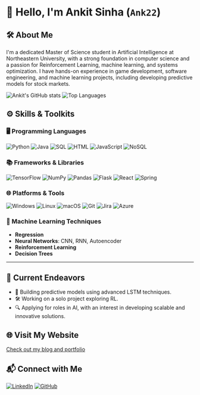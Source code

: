 # 👋 Hello, I'm Ankit Sinha (`Ank22`)

## 🛠️ About Me
I'm a dedicated Master of Science student in Artificial Intelligence at Northeastern University, with a strong foundation in computer science and a passion for Reinforcement Learning, machine learning, and systems optimization. I have hands-on experience in game development, software engineering, and machine learning projects, including developing predictive models for stock markets.

![Ankit's GitHub stats](https://github-readme-stats.vercel.app/api?username=Ank-22&show_icons=true&theme=radical)
![Top Languages](https://github-readme-stats.vercel.app/api/top-langs/?username=Ank-22&layout=compact&theme=radical)

## ⚙️ Skills & Toolkits

### 🖥️ Programming Languages
![Python](https://img.shields.io/badge/Python-3670A0?style=for-the-badge&logo=python&logoColor=ffdd54)
![Java](https://img.shields.io/badge/Java-ED8B00?style=for-the-badge&logo=java&logoColor=white)
![SQL](https://img.shields.io/badge/SQL-025E8C?style=for-the-badge&logo=amazon-dynamodb&logoColor=white)
![HTML](https://img.shields.io/badge/HTML-E34F26?style=for-the-badge&logo=html5&logoColor=white)
![JavaScript](https://img.shields.io/badge/JavaScript-F7DF1E?style=for-the-badge&logo=javascript&logoColor=black)
![NoSQL](https://img.shields.io/badge/NoSQL-00E676?style=for-the-badge&logo=mongodb&logoColor=white)

### 📚 Frameworks & Libraries
![TensorFlow](https://img.shields.io/badge/TensorFlow-FF6F00?style=for-the-badge&logo=tensorflow&logoColor=white)
![NumPy](https://img.shields.io/badge/NumPy-013243?style=for-the-badge&logo=numpy&logoColor=white)
![Pandas](https://img.shields.io/badge/Pandas-150458?style=for-the-badge&logo=pandas&logoColor=white)
![Flask](https://img.shields.io/badge/Flask-000000?style=for-the-badge&logo=flask&logoColor=white)
![React](https://img.shields.io/badge/React-61DAFB?style=for-the-badge&logo=react&logoColor=black)
![Spring](https://img.shields.io/badge/Spring-6DB33F?style=for-the-badge&logo=spring&logoColor=white)

### 🌐 Platforms & Tools
![Windows](https://img.shields.io/badge/Windows-0078D6?style=for-the-badge&logo=windows&logoColor=white)
![Linux](https://img.shields.io/badge/Linux-FCC624?style=for-the-badge&logo=linux&logoColor=black)
![macOS](https://img.shields.io/badge/macOS-000000?style=for-the-badge&logo=apple&logoColor=white)
![Git](https://img.shields.io/badge/Git-F05032?style=for-the-badge&logo=git&logoColor=white)
![Jira](https://img.shields.io/badge/Jira-0052CC?style=for-the-badge&logo=jira&logoColor=white)
![Azure](https://img.shields.io/badge/Azure-0078D4?style=for-the-badge&logo=microsoft-azure&logoColor=white)

### 🧠 Machine Learning Techniques
- **Regression**
- **Neural Networks**: CNN, RNN, Autoencoder
- **Reinforcement Learning**
- **Decision Trees**

---

## 🚀 Current Endeavors
- 🌱 Building predictive models using advanced LSTM techniques.
- 🛠️ Working on a solo project exploring RL.
- 🔍 Applying for roles in AI, with an interest in developing scalable and innovative solutions.

## 🌐 Visit My Website
[Check out my blog and portfolio](https://ankitsinha.net)

## 📬 Connect with Me
[![LinkedIn](https://img.shields.io/badge/LinkedIn-0077B5?style=for-the-badge&logo=linkedin&logoColor=white)](https://www.linkedin.com/in/ank22)
[![GitHub](https://img.shields.io/badge/GitHub-181717?style=for-the-badge&logo=github&logoColor=white)](https://github.com/Ank-22)
